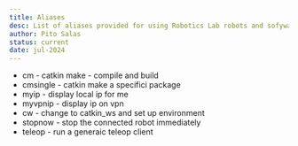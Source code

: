 ```yaml
---
title: Aliases
desc: List of aliases provided for using Robotics Lab robots and sofyware
author: Pito Salas
status: current
date: jul-2024
---
```

* cm - catkin make - compile and build
* cmsingle - catkin make a specifici package
* myip - display local ip for me
* myvpnip - display ip on vpn
* cw - change to catkin_ws and set up environment
* stopnow - stop the connected robot immediately
* teleop - run a generaic teleop client




